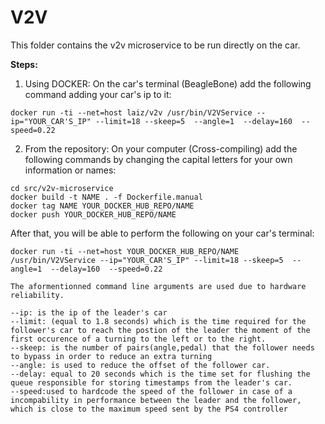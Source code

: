 # V2V

This folder contains the v2v microservice to be run directly on the car. 

**Steps:**

1. Using DOCKER:
On the car's terminal (BeagleBone) add the following command adding your car's ip to it:

```
docker run -ti --net=host laiz/v2v /usr/bin/V2VService --ip="YOUR_CAR'S_IP" --limit=18 --skeep=5  --angle=1  --delay=160  --speed=0.22
```

2. From the repository:
On your computer (Cross-compiling) add the following commands by changing the capital letters for your own information or names:

```
cd src/v2v-microservice
docker build -t NAME . -f Dockerfile.manual
docker tag NAME YOUR_DOCKER_HUB_REPO/NAME
docker push YOUR_DOCKER_HUB_REPO/NAME
```

After that, you will be able to perform the following on your car's terminal:

```
docker run -ti --net=host YOUR_DOCKER_HUB_REPO/NAME /usr/bin/V2VService --ip="YOUR_CAR'S_IP" --limit=18 --skeep=5  --angle=1  --delay=160  --speed=0.22

The aformentionned command line arguments are used due to hardware reliability.

--ip: is the ip of the leader's car 
--limit: (equal to 1.8 seconds) which is the time required for the follower's car to reach the postion of the leader the moment of the first occurence of a turning to the left or to the right.
--skeep: is the number of pairs(angle,pedal) that the follower needs to bypass in order to reduce an extra turning
--angle: is used to reduce the offset of the follower car.
--delay: equal to 20 seconds which is the time set for flushing the queue responsible for storing timestamps from the leader's car.
--speed:used to hardcode the speed of the follower in case of a incompability in performance between the leader and the follower, which is close to the maximum speed sent by the PS4 controller

```
